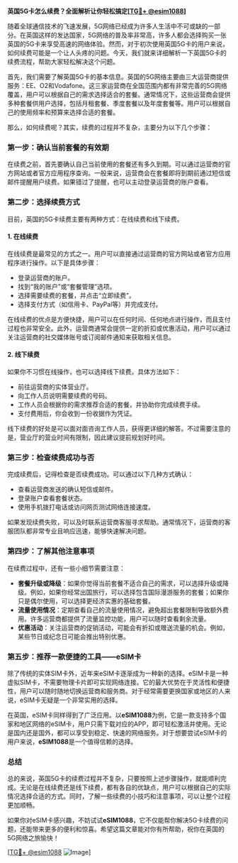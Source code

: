 **英国5G卡怎么续费？全面解析让你轻松搞定[[TG💪+ @esim1088](https://t.me/s/esim1088)]**

随着全球通信技术的飞速发展，5G网络已经成为许多人生活中不可或缺的一部分。在英国这样的发达国家，5G网络的普及率非常高，许多人都会选择购买一张英国的5G卡来享受高速的网络体验。然而，对于初次使用英国5G卡的用户来说，如何续费可能是一个让人头疼的问题。今天，我们就来详细解析一下英国5G卡的续费流程，帮助大家轻松解决这个问题。

首先，我们需要了解英国5G卡的基本信息。英国的5G网络主要由三大运营商提供服务：EE、O2和Vodafone。这三家运营商在全国范围内都有非常完善的5G网络覆盖，用户可以根据自己的需求选择适合的套餐。通常情况下，这些运营商会提供多种套餐供用户选择，包括月租套餐、季度套餐以及年度套餐等。用户可以根据自己的使用频率和预算来选择合适的套餐。

那么，如何续费呢？其实，续费的过程并不复杂，主要分为以下几个步骤：

### **第一步：确认当前套餐的有效期**
在续费之前，首先要确认自己当前使用的套餐还有多久到期。可以通过运营商的官方网站或者官方应用程序查询。一般来说，运营商会在套餐即将到期前通过短信或邮件提醒用户续费。如果错过了提醒，也可以主动登录运营商的账户查看。

### **第二步：选择续费方式**
目前，英国的5G卡续费主要有两种方式：在线续费和线下续费。

#### **1. 在线续费**
在线续费是最常见的方式之一。用户可以直接通过运营商的官方网站或者官方应用程序进行操作。以下是具体步骤：
- 登录运营商的账户。
- 找到“我的账户”或“套餐管理”选项。
- 选择需要续费的套餐，并点击“立即续费”。
- 选择支付方式（如信用卡、PayPal等）并完成支付。

在线续费的优点是方便快捷，用户可以在任何时间、任何地点进行操作，而且支付过程也非常安全。此外，运营商通常会提供一定的折扣或优惠活动，用户可以通过关注运营商的社交媒体账号或订阅邮件通知来获取相关信息。

#### **2. 线下续费**
如果你不习惯在线操作，也可以选择线下续费。具体方法如下：
- 前往运营商的实体营业厅。
- 向工作人员说明需要续费的号码。
- 工作人员会根据你的需求推荐合适的套餐，并协助你完成续费手续。
- 支付费用后，你会收到一份收据作为凭证。

线下续费的好处是可以面对面咨询工作人员，获得更详细的解答。不过需要注意的是，营业厅的营业时间有限制，因此建议提前规划好时间。

### **第三步：检查续费成功与否**
完成续费后，记得检查是否续费成功。可以通过以下几种方式确认：
- 查看运营商发送的确认短信或邮件。
- 登录账户查看套餐状态。
- 使用手机拨打电话或访问网页测试网络连接速度。

如果发现续费失败，可以及时联系运营商客服寻求帮助。通常情况下，运营商的客服团队都非常专业且响应迅速，能够快速解决问题。

### **第四步：了解其他注意事项**
在续费过程中，还有一些小细节需要注意：
- **套餐升级或降级**：如果你觉得当前套餐不适合自己的需求，可以选择升级或降级。例如，如果你经常出国旅行，可以选择包含国际漫游服务的套餐；如果你只是偶尔使用，可以选择更经济实惠的基础套餐。
- **流量使用情况**：定期查看自己的流量使用情况，避免超出套餐限制导致额外费用。许多运营商都提供了流量监控功能，用户可以随时查看剩余流量。
- **优惠活动**：关注运营商的促销活动，可能会有折扣或赠送流量的机会。例如，某些节日或纪念日可能会推出特别优惠。

### **第五步：推荐一款便捷的工具——eSIM卡**
除了传统的实体SIM卡外，近年来eSIM卡逐渐成为一种新的选择。eSIM卡是一种虚拟SIM卡，不需要物理卡片即可实现网络连接。它的最大优势在于灵活性和便捷性，用户可以随时随地切换运营商和服务商。对于经常需要更换国家或地区的人来说，eSIM卡无疑是一个非常实用的选择。

在英国，eSIM卡同样得到了广泛应用。以**eSIM1088**为例，它是一款支持多个国家和地区网络的eSIM卡，用户只需下载对应的APP，即可轻松激活并使用。无论是国内还是国外，都可以享受到稳定、快速的网络服务。对于想要尝试eSIM卡的用户来说，**eSIM1088**是一个值得信赖的选择。

### **总结**
总的来说，英国5G卡的续费过程并不复杂，只要按照上述步骤操作，就能顺利完成。无论是在线续费还是线下续费，都有各自的优缺点，用户可以根据自己的实际情况选择合适的方式。同时，了解一些续费的小技巧和注意事项，可以让整个过程更加顺畅。

如果你对eSIM卡感兴趣，不妨试试**eSIM1088**，它不仅能帮你解决5G卡续费的问题，还能带来更多的便利和惊喜。希望这篇文章能对你有所帮助，祝你在英国的5G网络之旅愉快！

[[TG💪+ @esim1088](https://t.me/s/esim1088) ![Image](https://i.postimg.cc/4NQfJmqS/Snipaste-2025-05-13-00-14-12.png)]